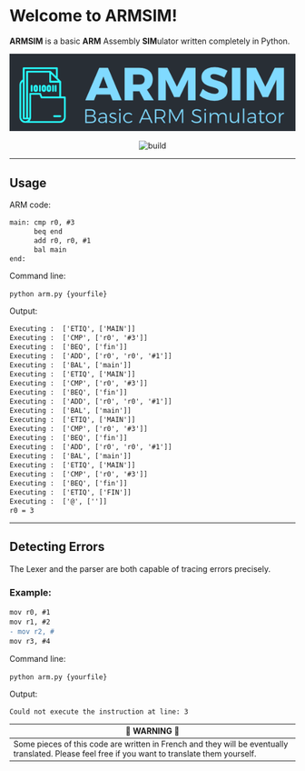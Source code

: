 # Welcome to ARMSIM!


**ARMSIM** is a basic **ARM** Assembly **SIM**ulator written completely in Python.
<p style="text-align: center;"> <img src="https://github.com/alaabenfatma/ARMSIM/blob/master/rscs/logo.png" alt="LOGO" ></p> 
<p style="text-align: center;"> 
  <img width=90px height=25px src="https://cdn-images-1.medium.com/max/800/1*Ih7G_D_hzoskYTHfa-zNmw.png" alt="build" >
 </p> 
 
<hr/> 

## Usage

ARM code:
```
main: cmp r0, #3
 	  beq end
 	  add r0, r0, #1
 	  bal main
end:
```
Command line:

`python arm.py {yourfile}
`

Output:

```
Executing :  ['ETIQ', ['MAIN']]
Executing :  ['CMP', ['r0', '#3']]
Executing :  ['BEQ', ['fin']]
Executing :  ['ADD', ['r0', 'r0', '#1']]
Executing :  ['BAL', ['main']]
Executing :  ['ETIQ', ['MAIN']]
Executing :  ['CMP', ['r0', '#3']]
Executing :  ['BEQ', ['fin']]
Executing :  ['ADD', ['r0', 'r0', '#1']]
Executing :  ['BAL', ['main']]
Executing :  ['ETIQ', ['MAIN']]
Executing :  ['CMP', ['r0', '#3']]
Executing :  ['BEQ', ['fin']]
Executing :  ['ADD', ['r0', 'r0', '#1']]
Executing :  ['BAL', ['main']]
Executing :  ['ETIQ', ['MAIN']]
Executing :  ['CMP', ['r0', '#3']]
Executing :  ['BEQ', ['fin']]
Executing :  ['ETIQ', ['FIN']]
Executing :  ['@', ['']]
r0 = 3
```
<hr/>

## Detecting Errors
The Lexer and the parser are both capable of tracing errors precisely.

### Example:

```diff
mov r0, #1
mov r1, #2
- mov r2, #
mov r3, #4
```
Command line:

`python arm.py {yourfile}
`

Output:

```
Could not execute the instruction at line: 3
```

| 🛑 WARNING 🛑|
| --- |
|Some pieces of this code are written in French and they will be eventually translated. Please feel free if you want to translate them yourself. |
